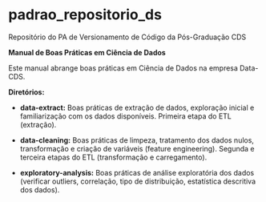 # padrao_repositorio_ds
Repositório do PA de Versionamento de Código da Pós-Graduação CDS  

**Manual de Boas Práticas em Ciência de Dados**
 
Este manual abrange boas práticas em Ciência de Dados na empresa Data-CDS.

**Diretórios:** 

- **data-extract:**
Boas práticas de extração de dados, exploração inicial e familiarização com os dados disponíveis.
Primeira etapa do ETL (extração).

- **data-cleaning:**
Boas práticas de limpeza, tratamento dos dados nulos, transformação e criação de variáveis (feature engineering).
Segunda e terceira etapas do ETL (transformação e carregamento).

- **exploratory-analysis:**
Boas práticas de análise exploratória dos dados (verificar outliers, correlação, tipo de distribuição, estatística
descritiva dos dados).

